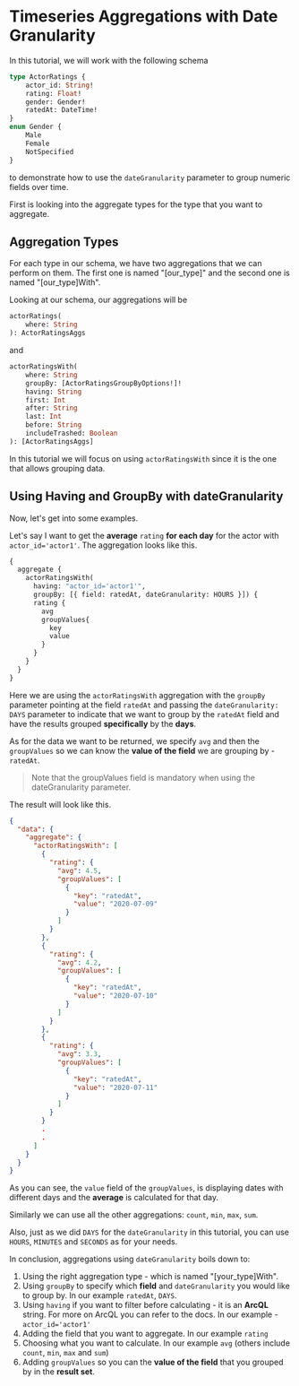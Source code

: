 # Timeseries Aggregations with Date Granularity

In this tutorial, we will work with the following schema

```graphql
type ActorRatings {
	actor_id: String!
	rating: Float!
	gender: Gender!
	ratedAt: DateTime!
}
enum Gender {
	Male
	Female
	NotSpecified
}
```

to  demonstrate how to use the `dateGranularity` parameter to group numeric fields over time. 

First is looking into the aggregate types for the type that you want to aggregate.

##  Aggregation Types

For each type in our schema, we have two aggregations that we can perform on them. 
The first one is named "[our_type]" and the second one is named "[our_type]With".

Looking at our schema, our aggregations will be

```graphql
actorRatings(
	where: String
): ActorRatingsAggs
```

and

```graphql
actorRatingsWith(
    where: String
    groupBy: [ActorRatingsGroupByOptions!]!
    having: String
    first: Int
    after: String
    last: Int
    before: String
    includeTrashed: Boolean
): [ActorRatingsAggs]
```

In this tutorial we will focus on using `actorRatingsWith` since it is the one that allows grouping data.

## Using Having and GroupBy with dateGranularity

Now, let's get into some examples.

Let's say I want to get the  **average** `rating` **for each day** for the actor with `actor_id='actor1'`.
The aggregation looks like this.

```graphql	
{
  aggregate {
    actorRatingsWith(
      having: "actor_id='actor1'", 
      groupBy: [{ field: ratedAt, dateGranularity: HOURS }]) {
      rating {
        avg
        groupValues{
          key
          value
        }
      }
    }
  }
}
```

Here we are using the `actorRatingsWith` aggregation with the `groupBy` parameter pointing at the field `ratedAt` and passing the ``dateGranularity: DAYS`` parameter to indicate that we want to group by the `ratedAt` field and have the results grouped **specifically** by the **days**.

As for the data we want to be returned, we specify `avg` and then the `groupValues` so we can know the **value of the field** we are grouping by - `ratedAt`. 

> Note that the groupValues field is mandatory when using the dateGranularity parameter.

The result will look like this.

```json
{
  "data": {
    "aggregate": {
      "actorRatingsWith": [
        {
          "rating": {
            "avg": 4.5,
            "groupValues": [
              {
                "key": "ratedAt",
                "value": "2020-07-09"
              }
            ]
          }
        },
        {
          "rating": {
            "avg": 4.2,
            "groupValues": [
              {
                "key": "ratedAt",
                "value": "2020-07-10"
              }
            ]
          }
        },
        {
          "rating": {
            "avg": 3.3,
            "groupValues": [
              {
                "key": "ratedAt",
                "value": "2020-07-11"
              }
            ]
          }
        }
        .
        .
      ]
    }
  }
}
```

As you can see, the `value` field of the `groupValues`, is displaying dates with different days and the **average** is calculated for that day.

Similarly we can use all the other aggregations: `count`, `min`, `max`, `sum`.

Also, just as we did `DAYS` for the `dateGranularity` in this tutorial, you can use `HOURS`, `MINUTES` and `SECONDS` as for your needs.

In conclusion, aggregations using `dateGranularity` boils down to:

1. Using the right aggregation type - which is named "[your_type]With".
2. Using `groupBy` to specify which **field** and `dateGranularity` you would like to group by. In our example `ratedAt`, `DAYS`.
3. Using `having` if you want to filter before calculating - it is an **ArcQL** string. For more on ArcQL you can refer to the docs. In our example - `actor_id='actor1'`
4. Adding the field that you want to aggregate. In our example `rating`
5. Choosing what you want to calculate. In our example `avg` (others include `count`, `min`, `max` and `sum`)
6. Adding `groupValues` so you can the **value of the field** that you grouped by in the **result set**.